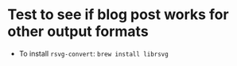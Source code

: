 # Test to see if blog post works for other output formats

* To install `rsvg-convert`: `brew install librsvg`
